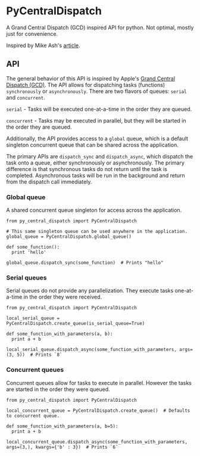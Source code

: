 # PyCentralDispatch
A Grand Central Dispatch (GCD) inspired API for python. Not optimal, mostly just for convenience.

Inspired by Mike Ash's [article](https://www.mikeash.com/pyblog/friday-qa-2015-09-04-lets-build-dispatch_queue.html).

## API

The general behavior of this API is inspired by Apple's [Grand Central Dispatch (GCD)](https://en.wikipedia.org/wiki/Grand_Central_Dispatch). The API allows for dispatching
tasks (functions) `synchronously` or `asynchronously`. There are two flavors of queues: `serial` and `concurrent`.

`serial` - Tasks will be executed one-at-a-time in the order they are queued.

`concurrent` - Tasks may be executed in parallel, but they will be started in the order they are queued. 

Additionally, the API provides access to a `global` queue, which is a default singleton concurrent queue that
can be shared across the application.

The primary APIs are `dispatch_sync` and `dispatch_async`, which dispatch the task onto a queue, either
synchronously or asynchronously. The primary difference is that synchronous tasks do not return until the
task is completed. Asynchronous tasks will be run in the background and return from the dispatch call
immediately.

### Global queue

A shared concurrent queue singleton for access across the application.

```
from py_central_dispatch import PyCentralDispatch

# This same singleton queue can be used anywhere in the application.
global_queue = PyCentralDispatch.global_queue()

def some_function():
  print 'hello'

global_queue.dispatch_sync(some_function)  # Prints "hello"
```

### Serial queues

Serial queues do not provide any parallelization. They execute tasks one-at-a-time in the order they were received.

```
from py_central_dispatch import PyCentralDispatch

local_serial_queue = PyCentralDispatch.create_queue(is_serial_queue=True)

def some_function_with_parameters(a, b):
  print a + b
  
local_serial_queue.dispatch_async(some_function_with_parameters, args=(3, 5))  # Prints `8`
```

### Concurrent queues

Concurrent queues allow for tasks to execute in parallel. However the tasks are started in the order they were queued.

```
from py_central_dispatch import PyCentralDispatch

local_concurrent_queue = PyCentralDispatch.create_queue()  # Defaults to concurrent queue.

def some_function_with_parameters(a, b=5):
  print a + b

local_concurrent_queue.dispatch_async(some_function_with_parameters, args=(3,), kwargs={'b' : 3})  # Prints `6`
```
